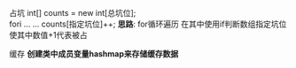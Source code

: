占坑
	int[] counts = new int\[总坑位];  
	fori ...
	...
	counts\[指定坑位]++;
	**思路**:
		for循环遍历 在其中使用if判断数组指定坑位使其中数值+1代表被占

缓存
	**创建类中成员变量hashmap来存储缓存数据**















